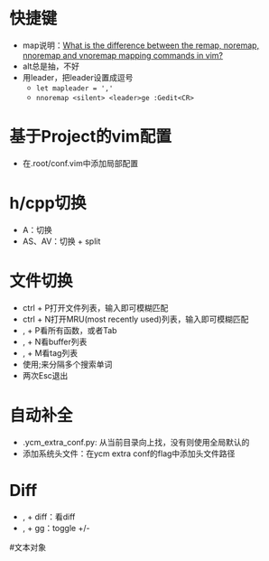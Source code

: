 # 快捷键
+ map说明：[What is the difference between the remap, noremap, nnoremap and vnoremap mapping commands in vim?](https://stackoverflow.com/questions/3776117/what-is-the-difference-between-the-remap-noremap-nnoremap-and-vnoremap-mapping)
+ alt总是抽，不好
+ 用leader，把leader设置成逗号
  + `let mapleader = ','`
  + `nnoremap <silent> <leader>ge :Gedit<CR>`

# 基于Project的vim配置
+ 在.root/conf.vim中添加局部配置

# h/cpp切换
+ A：切换
+ AS、AV：切换 + split

# 文件切换
+ ctrl + P打开文件列表，输入即可模糊匹配
+ ctrl  + N打开MRU(most recently used)列表，输入即可模糊匹配
+ , + P看所有函数，或者Tab
+ , + N看buffer列表
+ , + M看tag列表
+ 使用;来分隔多个搜索单词
+ 两次Esc退出

# 自动补全
+ .ycm_extra_conf.py: 从当前目录向上找，没有则使用全局默认的
+ 添加系统头文件：在ycm extra conf的flag中添加头文件路径

# Diff
+ , + diff：看diff
+ , + gg：toggle +/-

#文本对象
